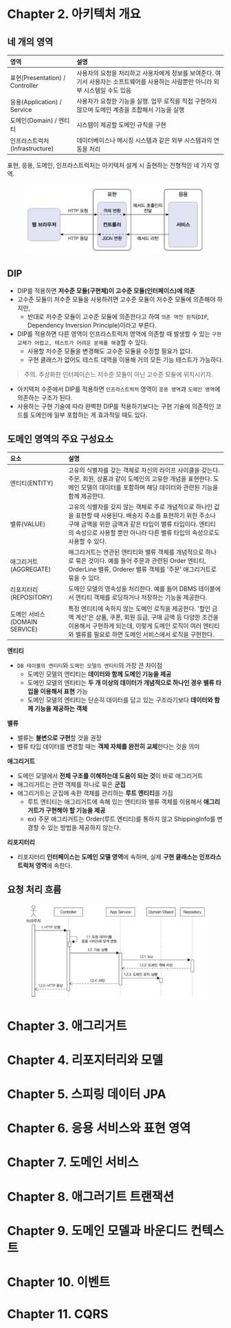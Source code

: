 # Chapter 2. 아키텍처 개요

## 네 개의 영역

|영역|설명|
|:---|:---|
|표현(Presentation) / Controller |사용자의 요청을 처리하고 사용자에게 정보를 보여준다. 여기서 사용자는 소프트웨어를 사용하는 사람뿐만 아니라 외부 시스템일 수도 있음|
|응용(Application) / Service|사용자가 요청한 기능을 실행. 업무 로직을 직접 구현하지 않으며 도메인 계층을 조합해서 기능을 실행|
|도메인(Domain) / 엔티티|시스템이 제공할 도메인 규칙을 구현|
|인프라스트럭처(Infrastructure)|데이터베이스나 메시징 시스템과 같은 외부 시스템과의 연동을 처리|

표현, 응용, 도메인, 인프라스트럭처는 아키텍처 설계 시 출현하는 전형적인 네 가지 영역.

<figure><img src="../../.gitbook/assets/ddd-start/area.png" alt=""><figcaption></figcaption></figure>

## DIP

- DIP를 적용하면 **저수준 모듈(구현체)이 고수준 모듈(인터페이스)에 의존**
- 고수준 모듈이 저수준 모듈을 사용하려면 고수준 모듈이 저수준 모듈에 의존해야 하지만,
  - 반대로 저수준 모듈이 고수준 모듈에 의존한다고 하여 `의존 역전 원칙`(`DIP`, Dependency Inversion Principle)이라고 부른다.
- DIP를 적용하면 다른 영역이 인프라스트럭처 영역에 의존할 때 발생할 수 있는 `구현 교체가 어렵고, 테스트가 어려운 문제를 해결`할 수 있다.
  - 사용할 저수준 모듈을 변경해도 고수준 모듈을 수정할 필요가 없다.
  - 구현 클래스가 없어도 테스트 대역을 이용해 거의 모든 기능 테스트가 가능하다.

> 주의. 추상화한 인터페이슨느 저수준 모듈이 아닌 고수준 모듈에 위치시키자.

- 아키텍처 수준에서 DIP를 적용하면 `인프라스트럭처` 영역이 `응용 영역`과 `도메인 영역`에 의존하는 구조가 된다.
- 사용하는 구현 기술에 따라 완벽한 DIP를 적용하기보다는 구현 기술에 의존적인 코드를 도메인에 일부 포함하는 게 효과적일 때도 있다.

## 도메인 영역의 주요 구성요소

|요소|설명|
|:---|:---|
|엔티티(ENTITY)|고유의 식별자를 갖는 객체로 자신의 라이프 사이클을 갖는다. 주문, 회원, 상품과 같이 도메인의 고유한 개념을 표현한다. 도메인 모델의 데이터를 포함하며 해당 데이터와 관련된 기능을 함께 제공한다.|
|밸류(VALUE)|고유의 식별자를 갖지 않는 객체로 주로 개념적으로 하나인 값을 표현할 때 사용된다. 배송지 주소를 표현하기 위한 주소나 구매 금액을 위한 금액과 같은 타입이 밸류 타입이다. 엔티티의 속성으로 사용할 뿐만 아니라 다른 밸류 타입의 속성으로도 사용할 수 있다.|
|애그리거트 (AGGREGATE)|애그리거트는 연관된 엔티티와 밸류 객체를 개념적으로 하나로 묶은 것이다. 예를 들어 주문과 관련된 Order 엔티티, OrderLine 밸류, Orderer 밸류 객체를 '주문' 애그리거트로 묶을 수 있다.|
|리포지터리 (REPOSITORY)|도메인 모델의 영속성을 처리한다. 예를 들어 DBMS 테이블에서 엔티티 객체를 로딩하거나 저장하는 기능을 제공한다.|
|도메인 서비스(DOMAIN SERVICE)|특정 엔티티에 속하지 않는 도메인 로직을 제공한다. '할인 금액 계산'은 상품, 쿠폰, 회원 등급, 구매 금액 등 다양한 조건을 이용해서 구현하게 되는데, 이렇게 도메인 로직이 여러 엔티티와 밸류를 필요로 하면 도메인 서비스에서 로직을 구현한다.|

**엔티티**

- `DB 테이블의 엔티티`와 `도메인 모델의 엔티티`의 가장 큰 차이점
  - 도메인 모델의 엔티티는 **데이터와 함께 도메인 기능을 제공**
  - 도메인 모델의 엔티티는 **두 개 이상의 데이터가 개념적으로 하나인 경우 밸류 타입을 이용해서 표현** 가능
  - 도메인 모델의 엔티티는 단순히 데이터를 담고 있는 구조라기보다 **데이터와 함께 기능을 제공하는 객체**

**밸류**

- 밸류는 **불변으로 구현**할 것을 권장
- 밸류 타입 데이터를 변경할 때는 **객체 자체를 완전히 교체**한다는 것을 의미

**애그리거트**

- 도메인 모델에서 **전체 구조를 이해하는데 도움이 되는 것**이 바로 애그리거트
- 애그리거트는 관련 객체를 하나로 묶은 **군집**
- 애그리거트는 군집에 속한 객체를 관리하는 **루트 엔티티**를 가짐
  - 루트 엔티티는 애그리거트에 속해 있는 엔티티와 밸류 객체를 이용해서 **애그리거트가 구현해야 할 기능을 제공**
  - ex) 주문 애그리거트는 Order(루트 엔티티)를 통하지 않고 ShippingInfo를 변경할 수 있는 방법을 제공하지 않는다.

**리포지터리**

- 리포지터리 **인터페이스는 도메인 모델 영역**에 속하며, 실제 **구현 클래스는 인프라스트럭처 영역**에 속한다.

## 요청 처리 흐름

<figure><img src="../../.gitbook/assets/ddd-start/request-flow.png" alt=""><figcaption></figcaption></figure>








# Chapter 3. 애그리거트

# Chapter 4. 리포지터리와 모델

# Chapter 5. 스피링 데이터 JPA

# Chapter 6. 응용 서비스와 표현 영역

# Chapter 7. 도메인 서비스

# Chapter 8. 애그러기트 트랜잭션

# Chapter 9. 도메인 모델과 바운디드 컨텍스트

# Chapter 10. 이벤트

# Chapter 11. CQRS